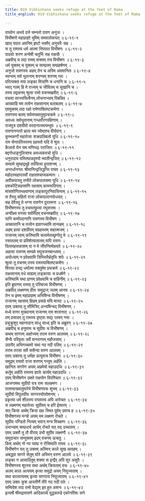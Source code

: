 ```yaml
---
title: 019 Vibhishana seeks refuge at the feet of Rama
title_english: 019 Vibhishana seeks refuge at the feet of Rama

---
```

<div class="audioEmbed"  caption="श्रीराम-हरिसीताराममूर्ति-घनपाठिभ्यां वचनम्" src="https://archive.org/download/Ramayana-recitation-Sriram-harisItArAmamUrti-Ghanapaati-v2/Kanda_6/Kanda_6_YK-019-Vibhishana_seeks_refuge_at_the_feet_of_Rama.mp3"></div>

राघवेन अभये दत्ते सम्नतो रावण अनुजः ।  
विभीषणो महाप्राज्ञो भूमिम् समवलोकयत् ॥ ६-१९-१  
खात् पपात अवनिम् हृष्टो भक्तैर् अनुचरैः सह ।  
स तु रामस्य धर्म आत्मा निपपात विभीषणः ॥ ६-१९-२  
पादयोः शरण अन्वेषी चतुर्भिः सह राक्षसैः ।  
अब्रवीच् च तदा रामम् वाक्यम् तत्र विभीषणः ॥ ६-१९-३  
धर्म युक्तम् च युक्तम् च साम्प्रतम् सम्प्रहर्षणम् ।  
अनुजो रावणस्य अहम् तेन च अस्मि अवमानितः ॥ ६-१९-४  
भवन्तम् सर्व भूतानाम् शरण्यम् शरणम् गतः ।  
परित्यक्ता मया लङ्का मित्राणि च धनानि च ॥ ६-१९-५  
भवद् गतम् हि मे राज्यम् च जीवितम् च सुखानि च ।  
तस्य तद्वचनम् श्रुत्वा रामो वचनमब्रवीत् ॥ ६-१९-६  
वचसा सान्त्वयित्वैनम् लोचनाभ्याम् पिबन्निव ।  
आख्याहि मम तत्वेन राक्षसानाम् बलाबलम् ॥ ६-१९-७  
एवमुक्तम् तदा रक्षो रामेणाक्लिष्टकर्मणा ।  
रावणस्य बलम् सर्वमाख्यातुमुपचक्रमे ॥ ६-१९-८  
अवध्यः सर्वभूतानाम् गन्धर्वोरगपक्षिणाम् ।  
राजपुत्र दशग्रीवो वरदानात्स्वयम्भुवः ॥ ६-१९-९  
रावणानन्तरो भ्राता मम ज्येष्ठश्च वीर्यवान् ।  
कुम्भकर्णो महातेजाः शक्रप्रतिबलो युधि ॥ ६-१९-१०  
राम सेनापतिस्तस्य प्रहस्तो यदि ते श्रुतः ।  
कैलासे येन सम मणिभद्रः पराजितः ॥ ६-१९-११  
बद्दगोधाङ्गुलित्रश्च अवध्यकवचो युधि ।  
धनुरादाय यस्तिष्ठन्नदृश्यो भवतीन्द्रजित् ॥ ६-१९-१२  
सम्ग्रामे सुमहद्व्यूहे तर्पयित्वा हुताशनम् ।  
अन्तर्धानगतः श्रीमानिन्द्रजिद्धन्ति राघव ॥ ६-१९-१३  
महोदरमहापार्स्वौ राक्षसश्चाप्यकम्पनः ।  
अवीकपास्तु तप्यैते लोकपालसमा युधि ॥ ६-१९-१४  
दशकोटिसहस्राणि रक्षसाम् कामरूपिणाम् ।  
मांसशोणितभक्ष्याणाम् लङ्कापुरनिवासिनाम् ॥ ६-१९-१५  
स तैस्तु सहितो राजा लोकपालानयोधयत् ।  
सह देवैस्तु ते भग्ना रावणेन दुरात्मना ॥ ६-१९-१६  
विभीषणस्य तु वचस्तछ्रुत्वा रघुसत्तमः ।  
अन्वीक्ष्य मनसा सर्वमिदम् वचनमब्रवीत् ॥ ६-१९-१७  
यानि कर्मापदानानि रावणस्य विभीषण ।  
अख्यातानि च तत्त्वेन ह्यवगच्चामि तान्यहम् ॥ ६-१९-१८  
अहम् हत्वा दशग्रीवम् सप्रहस्तम् सहात्मजम् ।  
राजानम् त्वाम् करिष्यामि सत्यमेतच्छृणोतु मे ॥ ६-१९-१९  
रसातलम् वा प्रविशेत्पातालम् वापि रावणः ।  
पितामहसकाशम् वा न मे जीवन्विमोक्ष्यते ॥ ६-१९-२०  
अहत्वा रावणम् सम्ख्ये सपुत्रजनबान्धवम् ।  
अयोध्याम् न प्रवेक्ष्यामि त्रिभिस्तैर्भ्रतृभिः शपेः ॥ ६-१९-२१  
श्रुत्वा तु वचनम् तस्य रामस्याक्लिष्टकर्मणः ।  
शिरसा वन्द्य धर्मात्मा वक्तुमेव प्रचक्रमे ॥ ६-१९-२२  
राक्षसानाम् वधे साह्यम् लङ्कायाः च प्रधर्षणे ।  
करिष्यामि यथा प्राणम् प्रवेक्ष्यामि च वाहिनीम् ॥ ६-१९-२३  
इति ब्रुवाणम् रामस् तु परिष्वज्य विभीषणम् ।  
अब्रवील् लक्ष्मणम् प्रीतः समुद्राज् जलम् आनय ॥ ६-१९-२४  
तेन च इमम् महाप्राज्ञम् अभिषिन्च विभीषणम् ।  
राजानम् रक्षसाम् क्षिप्रम् प्रसन्ने मयि मानद ॥ ६-१९-२५  
एवम् उक्तस् तु सौमित्रिर् अभ्यषिन्चद् विभीषणम् ।  
मध्ये वानर मुख्यानाम् राजानम् राम शासनात् ॥ ६-१९-२६  
तम् प्रसादम् तु रामस्य दृष्ट्वा सद्यः प्लवम् गमाः ।  
प्रचुक्रुशुर् महानादान् साधु साध्व् इति च अब्रुवन् ॥ ६-१९-२७  
अब्रवीच् च हनूमामः च सुग्रीवः च विभीषणम् ।  
कथम् सागरम् अक्षोभ्यम् तराम वरुण आलयम् ॥ ६-१९-२८  
सैन्यैः परिवृताः सर्वे वानराणाम् महौजसाम् ।  
उपायैर् अभिगच्चामो यथा नद नदी पतिम् ॥ ६-१९-२९  
तराम तरसा सर्वे ससैन्या वरुण आलयम् ।  
एवम् उक्तस् तु धर्मज्ञः प्रत्युवाच विभीषणः ॥ ६-१९-३०  
समुद्रम् राघवो राजा शरणम् गन्तुम् अर्हति ।  
खानितः सगरेण अयम् अप्रमेयो महाउदधिः ॥ ६-१९-३१  
कर्तुम् अर्हति रामस्य ज्ञातेः कार्यम् महाउदधिः ।  
एवम् विभीषणेन उक्ते राक्षसेन विपश्चिता ॥ ६-१९-३२  
आजगामथ सुग्रीवो यत्र रामः सलक्ष्मणः ।  
ततश्चाख्यातुमारेभे विभीषणवचः शुभम् ॥ ६-१९-३३  
सुग्रीवो विपुलग्रीवः सागरस्योपवेशनम् ।  
प्रकृत्या धर्म शीलस्य राघवस्य अपि अरोचत ॥ ६-१९-३४  
स लक्ष्मणम् महातेजाः सुग्रीवम् च हरि ईश्वरम् ।  
सत् क्रिया अर्थम् क्रिया दक्षः स्मित पूर्वम् उवाच ह ॥ ६-१९-३५  
विभीषणस्य मन्त्रो अयम् मम लक्ष्मण रोचते ।  
सुग्रीवः पण्डितो नित्यम् भवान् मन्त्र विचक्षणः ॥ ६-१९-३६  
उभाभ्याम् सम्प्रधार्य आर्यम् रोचते यत् तद् उच्यताम् ।  
एवम् उक्तौ तु तौ वीराव् उभौ सुग्रीव लक्ष्मणौ ॥ ६-१९-३७  
समुदाचार सम्युक्तम् इदम् वचनम् ऊचतुः ।  
किम् अर्थम् नो नर व्याघ्र न रोचिष्यति राघव ॥ ६-१९-३८  
विभीषणेन यत् तु उक्तम् अस्मिन् काले सुख आवहम् ।  
अबद्ध्वा सागरे सेतुम् घोरे अस्मिन् वरुण आलये ॥ ६-१९-३९  
लङ्का न आसादितुम् शक्या स इन्द्रैर् अपि सुर असुरैः ।  
विभीषणस्य शूरस्य यथा अर्थम् क्रियताम् वचः ॥ ६-१९-४०  
अलम् काल अत्ययम् कृत्वा समुद्रो अयम् नियुज्यताम् ।  
यथा कालात्ययम् कृत्वा सागराय नियुज्यताम् ॥ ६-१९-४१  
एवम् उक्तः कुश आस्तीर्णे तीरे नद नदी पतेः ।  
सम्विवेश तदा रामो वेद्याम् इव हुत अशनः ॥ ६-१९-४२  
इत्यार्षे श्रीमद्रामायणे आदिकाव्ये युद्धकाम्डे एकोनविंशः सर्गः